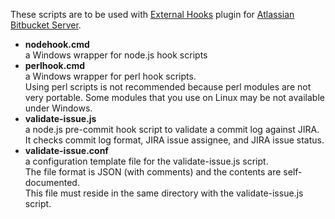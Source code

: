 These scripts are to be used with [External Hooks][1] plugin for
[Atlassian Bitbucket Server][2].

* **nodehook.cmd** <br>
  a Windows wrapper for node.js hook scripts
* **perlhook.cmd** <br>
  a Windows wrapper for perl hook scripts.<br>
  Using perl scripts is not recommended because perl modules are not
  very portable. Some modules that you use on Linux may be not available
  under Windows.
* **validate-issue.js** <br>
  a node.js pre-commit hook script to validate a commit log against JIRA.<br>
  It checks commit log format, JIRA issue assignee, and JIRA issue status.<br>
* **validate-issue.conf** <br>
  a configuration template file for the validate-issue.js script.<br>
  The file format is JSON (with comments) and the contents are self-documented.<br>
  This file must reside in the same directory with the validate-issue.js script.

[1]: https://marketplace.atlassian.com/plugins/com.ngs.stash.externalhooks.external-hooks/server/overview
[2]: https://www.atlassian.com/software/bitbucket
